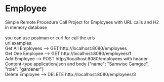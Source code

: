 # Employee
Simple Remote Procedure Call Project for Employees with URL calls and H2 in memory database<br />
<br />
you can use postman or curl for call the urls<br />
url examples:<br />
Get All Employees --> GET http://localhost:8080/employees<br />
Get One Employee --> GET http://localhost:8080/employees/1 <br />
Add Employee --> POST http://localhost:8080/employees with header Content-type application/json and body {"name": "Samwise Gamgee", "role": "gardener"}<br />
Delete Employee --> DELETE http://localhost:8080/employees/3
